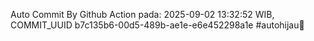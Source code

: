 Auto Commit By Github Action pada: 2025-09-02 13:32:52 WIB, COMMIT_UUID b7c135b6-00d5-489b-ae1e-e6e452298a1e #autohijau🗿
